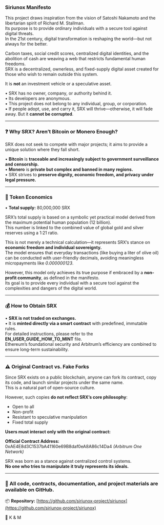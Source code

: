### **Siriunox Manifesto**  

This project draws inspiration from the vision of Satoshi Nakamoto and the libertarian spirit of Richard M. Stallman.  
Its purpose is to provide ordinary individuals with a secure tool against digital threats.  
In the 21st century, digital transformation is reshaping the world—but not always for the better.  

Carbon taxes, social credit scores, centralized digital identities, and the abolition of cash are weaving a web that restricts fundamental human freedoms.  
SRX is a decentralized, ownerless, and fixed-supply digital asset created for those who wish to remain outside this system.  

It is **not** an investment vehicle or a speculative asset.  

• SRX has no owner, company, or authority behind it.  
• Its developers are anonymous.  
• This project does not belong to any individual, group, or corporation.  
• If people adopt, use, and carry it, SRX will thrive—otherwise, it will fade away. But it **cannot be corrupted**.  

---  

### ❓ Why SRX? Aren’t Bitcoin or Monero Enough?  

SRX does not seek to compete with major projects; it aims to provide a unique solution where they fall short.  

• **Bitcoin** is **traceable and increasingly subject to government surveillance and censorship.**  
• **Monero** is **private but complex and banned in many regions.**  
• SRX strives to **preserve dignity, economic freedom, and privacy under legal pressure.**  

---  

### 🔢 Token Economics  

• **Total supply:** 80,000,000 SRX  

SRX’s total supply is based on a symbolic yet practical model derived from the maximum potential human population (12 billion).  
This number is linked to the combined value of global gold and silver reserves using a 1:21 ratio.  

This is not merely a technical calculation—it represents SRX’s stance on **economic freedom and individual sovereignty.**  
The model ensures that everyday transactions (like buying a liter of olive oil) can be conducted with user-friendly decimals, avoiding meaningless micropayments like *0.000000123*.  

However, this model only achieves its true purpose if embraced by a **non-profit community**, as defined in the manifesto.  
Its goal is to provide every individual with a secure tool against the complexities and dangers of the digital world.  

---  

### 💰 How to Obtain SRX  

• **SRX is not traded on exchanges.**  
• It is **minted directly via a smart contract** with predefined, immutable rules.  
For detailed instructions, please refer to the **EN_USER_GUIDE_HOW_TO_MINT** file.  
Ethereum’s foundational security and Arbitrum’s efficiency are combined to ensure long-term sustainability.  

---  

### ⚠️ Original Contract vs. Fake Forks  

Since SRX exists on a public blockchain, anyone can fork its contract, copy its code, and launch similar projects under the same name.  
This is a natural part of open-source culture.  

However, such copies **do not reflect SRX’s core philosophy**:  
- Open to all  
- Non-profit  
- Resistant to speculative manipulation  
- Fixed total supply  

**Users must interact only with the original contract:**  

**Official Contract Address:**  
0xAE4E8d3C1537bA41160e69B8daf0eA8A86c14Da4 *(Arbitrum One Network)*  

SRX was born as a stance against centralized control systems.  
**No one who tries to manipulate it truly represents its ideals.**  

---  

### 📁 All code, contracts, documentation, and project materials are available on GitHub.  

📦 **Repository:** [https://github.com/siriunox-project/siriunox](https://github.com/siriunox-project/siriunox)  

🧠 K & M
